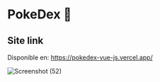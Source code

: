 # PokeDex 🌟

Site link
------------------------------------------------------------------------------------------------

Disponible en: https://pokedex-vue-js.vercel.app/

![Screenshot (52)](https://user-images.githubusercontent.com/37419848/117564429-9e62cc00-b071-11eb-8c74-668f32369ce9.png)
